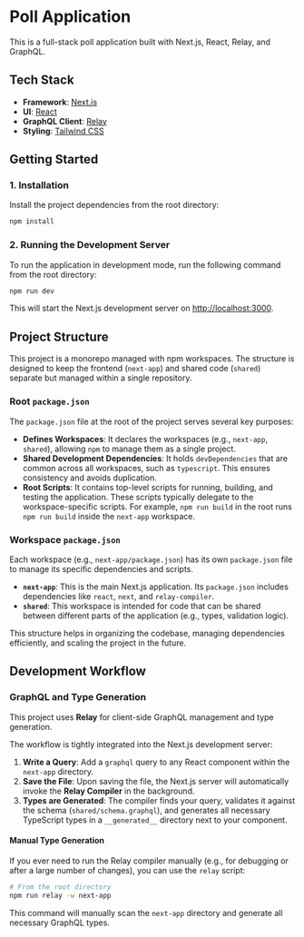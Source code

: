 # Poll Application

This is a full-stack poll application built with Next.js, React, Relay, and GraphQL.

## Tech Stack

- **Framework**: [Next.js](https://nextjs.org/)
- **UI**: [React](https://react.dev/)
- **GraphQL Client**: [Relay](https://relay.dev/)
- **Styling**: [Tailwind CSS](https://tailwindcss.com/)

## Getting Started

### 1. Installation

Install the project dependencies from the root directory:

```bash
npm install
```

### 2. Running the Development Server

To run the application in development mode, run the following command from the root directory:

```bash
npm run dev
```

This will start the Next.js development server on [http://localhost:3000](http://localhost:3000).

## Project Structure

This project is a monorepo managed with npm workspaces. The structure is designed to keep the frontend (`next-app`) and shared code (`shared`) separate but managed within a single repository.

### Root `package.json`

The `package.json` file at the root of the project serves several key purposes:

-   **Defines Workspaces**: It declares the workspaces (e.g., `next-app`, `shared`), allowing `npm` to manage them as a single project.
-   **Shared Development Dependencies**: It holds `devDependencies` that are common across all workspaces, such as `typescript`. This ensures consistency and avoids duplication.
-   **Root Scripts**: It contains top-level scripts for running, building, and testing the application. These scripts typically delegate to the workspace-specific scripts. For example, `npm run build` in the root runs `npm run build` inside the `next-app` workspace.

### Workspace `package.json`

Each workspace (e.g., `next-app/package.json`) has its own `package.json` file to manage its specific dependencies and scripts.

-   **`next-app`**: This is the main Next.js application. Its `package.json` includes dependencies like `react`, `next`, and `relay-compiler`.
-   **`shared`**: This workspace is intended for code that can be shared between different parts of the application (e.g., types, validation logic).

This structure helps in organizing the codebase, managing dependencies efficiently, and scaling the project in the future.

## Development Workflow

### GraphQL and Type Generation

This project uses **Relay** for client-side GraphQL management and type generation.

The workflow is tightly integrated into the Next.js development server:

1.  **Write a Query**: Add a `graphql` query to any React component within the `next-app` directory.
2.  **Save the File**: Upon saving the file, the Next.js server will automatically invoke the **Relay Compiler** in the background.
3.  **Types are Generated**: The compiler finds your query, validates it against the schema (`shared/schema.graphql`), and generates all necessary TypeScript types in a `__generated__` directory next to your component.

#### Manual Type Generation

If you ever need to run the Relay compiler manually (e.g., for debugging or after a large number of changes), you can use the `relay` script:

```bash
# From the root directory
npm run relay -w next-app
```

This command will manually scan the `next-app` directory and generate all necessary GraphQL types.